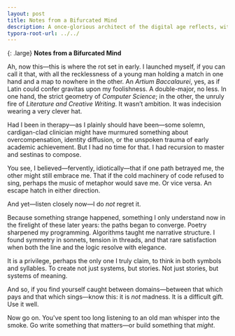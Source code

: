 ```yaml
---
layout: post
title: Notes from a Bifurcated Mind
description: A once-glorious architect of the digital age reflects, with singed wings and lucid sorrow, on the cost of flying too close to the gods of Silicon Valley
typora-root-url: ../../
---
```


{: .large}
**Notes from a Bifurcated Mind**

Ah, now this—this is where the rot set in early. I launched myself, if you can call it that, with all the recklessness of a young man holding a match in one hand and a map to nowhere in the other. An *Artium Baccalaurei*, yes, as if Latin could confer gravitas upon my foolishness. A double-major, no less. In one hand, the strict geometry of *Computer Science*; in the other, the unruly fire of *Literature and Creative Writing*. It wasn’t ambition. It was indecision wearing a very clever hat.

Had I been in therapy—as I plainly should have been—some solemn, cardigan-clad clinician might have murmured something about overcompensation, identity diffusion, or the unspoken trauma of early academic achievement. But I had no time for that. I had recursion to master and sestinas to compose.

You see, I believed—fervently, idiotically—that if one path betrayed me, the other might still embrace me. That if the cold machinery of code refused to sing, perhaps the music of metaphor would save me. Or vice versa. An escape hatch in either direction.

And yet—listen closely now—I do *not* regret it.

Because something strange happened, something I only understand now in the firelight of these later years: the paths began to converge. Poetry sharpened my programming. Algorithms taught me narrative structure. I found symmetry in sonnets, tension in threads, and that rare satisfaction when both the line and the logic resolve with elegance.

It is a privilege, perhaps the only one I truly claim, to think in both symbols and syllables. To create not just systems, but stories. Not just stories, but systems of meaning.

And so, if you find yourself caught between domains—between that which pays and that which sings—know this: it is *not* madness. It is a difficult gift. Use it well.

Now go on. You've spent too long listening to an old man whisper into the smoke. Go write something that matters—or build something that *might*.
